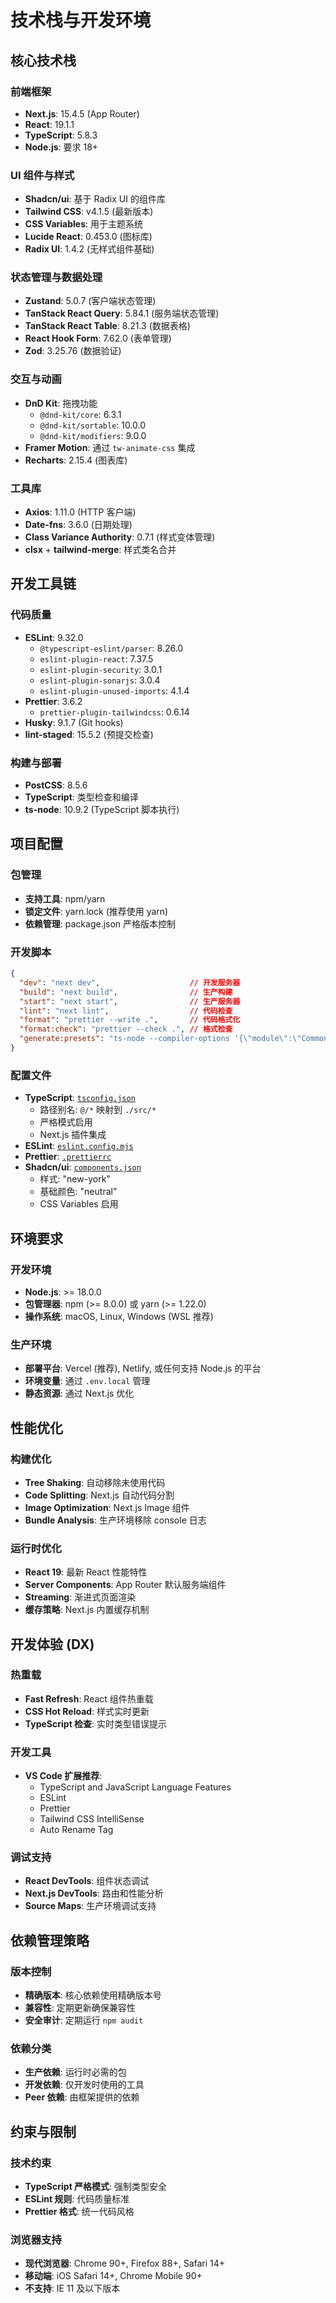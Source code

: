 # 技术栈与开发环境

## 核心技术栈

### 前端框架
- **Next.js**: 15.4.5 (App Router)
- **React**: 19.1.1 
- **TypeScript**: 5.8.3
- **Node.js**: 要求 18+

### UI 组件与样式
- **Shadcn/ui**: 基于 Radix UI 的组件库
- **Tailwind CSS**: v4.1.5 (最新版本)
- **CSS Variables**: 用于主题系统
- **Lucide React**: 0.453.0 (图标库)
- **Radix UI**: 1.4.2 (无样式组件基础)

### 状态管理与数据处理
- **Zustand**: 5.0.7 (客户端状态管理)
- **TanStack React Query**: 5.84.1 (服务端状态管理)
- **TanStack React Table**: 8.21.3 (数据表格)
- **React Hook Form**: 7.62.0 (表单管理)
- **Zod**: 3.25.76 (数据验证)

### 交互与动画
- **DnD Kit**: 拖拽功能
  - `@dnd-kit/core`: 6.3.1
  - `@dnd-kit/sortable`: 10.0.0
  - `@dnd-kit/modifiers`: 9.0.0
- **Framer Motion**: 通过 `tw-animate-css` 集成
- **Recharts**: 2.15.4 (图表库)

### 工具库
- **Axios**: 1.11.0 (HTTP 客户端)
- **Date-fns**: 3.6.0 (日期处理)
- **Class Variance Authority**: 0.7.1 (样式变体管理)
- **clsx** + **tailwind-merge**: 样式类名合并

## 开发工具链

### 代码质量
- **ESLint**: 9.32.0
  - `@typescript-eslint/parser`: 8.26.0
  - `eslint-plugin-react`: 7.37.5
  - `eslint-plugin-security`: 3.0.1
  - `eslint-plugin-sonarjs`: 3.0.4
  - `eslint-plugin-unused-imports`: 4.1.4
- **Prettier**: 3.6.2
  - `prettier-plugin-tailwindcss`: 0.6.14
- **Husky**: 9.1.7 (Git hooks)
- **lint-staged**: 15.5.2 (预提交检查)

### 构建与部署
- **PostCSS**: 8.5.6
- **TypeScript**: 类型检查和编译
- **ts-node**: 10.9.2 (TypeScript 脚本执行)

## 项目配置

### 包管理
- **支持工具**: npm/yarn 
- **锁定文件**: yarn.lock (推荐使用 yarn)
- **依赖管理**: package.json 严格版本控制

### 开发脚本
```json
{
  "dev": "next dev",                    // 开发服务器
  "build": "next build",                // 生产构建
  "start": "next start",                // 生产服务器
  "lint": "next lint",                  // 代码检查
  "format": "prettier --write .",       // 代码格式化
  "format:check": "prettier --check .", // 格式检查
  "generate:presets": "ts-node --compiler-options '{\"module\":\"CommonJS\"}' src/scripts/generate-theme-presets.ts"
}
```

### 配置文件
- **TypeScript**: [`tsconfig.json`](tsconfig.json)
  - 路径别名: `@/*` 映射到 `./src/*`
  - 严格模式启用
  - Next.js 插件集成
- **ESLint**: [`eslint.config.mjs`](eslint.config.mjs)
- **Prettier**: [`.prettierrc`](.prettierrc)
- **Shadcn/ui**: [`components.json`](components.json)
  - 样式: "new-york"
  - 基础颜色: "neutral"
  - CSS Variables 启用

## 环境要求

### 开发环境
- **Node.js**: >= 18.0.0
- **包管理器**: npm (>= 8.0.0) 或 yarn (>= 1.22.0)
- **操作系统**: macOS, Linux, Windows (WSL 推荐)

### 生产环境
- **部署平台**: Vercel (推荐), Netlify, 或任何支持 Node.js 的平台
- **环境变量**: 通过 `.env.local` 管理
- **静态资源**: 通过 Next.js 优化

## 性能优化

### 构建优化
- **Tree Shaking**: 自动移除未使用代码
- **Code Splitting**: Next.js 自动代码分割
- **Image Optimization**: Next.js Image 组件
- **Bundle Analysis**: 生产环境移除 console 日志

### 运行时优化
- **React 19**: 最新 React 性能特性
- **Server Components**: App Router 默认服务端组件
- **Streaming**: 渐进式页面渲染
- **缓存策略**: Next.js 内置缓存机制

## 开发体验 (DX)

### 热重载
- **Fast Refresh**: React 组件热重载
- **CSS Hot Reload**: 样式实时更新
- **TypeScript 检查**: 实时类型错误提示

### 开发工具
- **VS Code 扩展推荐**:
  - TypeScript and JavaScript Language Features
  - ESLint
  - Prettier
  - Tailwind CSS IntelliSense
  - Auto Rename Tag

### 调试支持
- **React DevTools**: 组件状态调试
- **Next.js DevTools**: 路由和性能分析
- **Source Maps**: 生产环境调试支持

## 依赖管理策略

### 版本控制
- **精确版本**: 核心依赖使用精确版本号
- **兼容性**: 定期更新确保兼容性
- **安全审计**: 定期运行 `npm audit`

### 依赖分类
- **生产依赖**: 运行时必需的包
- **开发依赖**: 仅开发时使用的工具
- **Peer 依赖**: 由框架提供的依赖

## 约束与限制

### 技术约束
- **TypeScript 严格模式**: 强制类型安全
- **ESLint 规则**: 代码质量标准
- **Prettier 格式**: 统一代码风格

### 浏览器支持
- **现代浏览器**: Chrome 90+, Firefox 88+, Safari 14+
- **移动端**: iOS Safari 14+, Chrome Mobile 90+
- **不支持**: IE 11 及以下版本